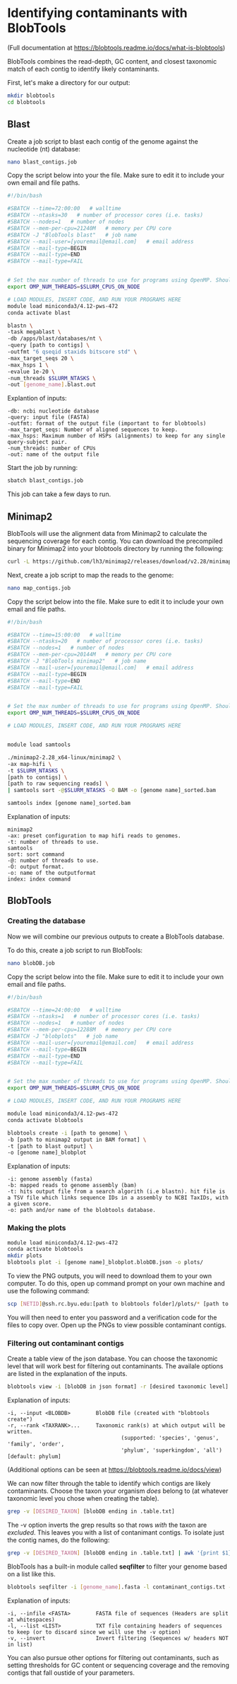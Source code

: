 # Identifying contaminants with BlobTools

(Full documentation at https://blobtools.readme.io/docs/what-is-blobtools)

BlobTools combines the read-depth, GC content, and closest taxonomic match of each contig to identify likely contaminants. 

First, let's make a directory for our output:
````bash
mkdir blobtools
cd blobtools
````
## Blast
Create a job script to blast each contig of the genome against the nucleotide (nt) database:
````bash
nano blast_contigs.job
````
Copy the script below into your the file. Make sure to edit it to include your own email and file paths.
````bash
#!/bin/bash

#SBATCH --time=72:00:00   # walltime
#SBATCH --ntasks=30   # number of processor cores (i.e. tasks)
#SBATCH --nodes=1   # number of nodes
#SBATCH --mem-per-cpu=21240M   # memory per CPU core
#SBATCH -J "BlobTools blast"   # job name
#SBATCH --mail-user=[youremail@email.com]   # email address
#SBATCH --mail-type=BEGIN
#SBATCH --mail-type=END
#SBATCH --mail-type=FAIL


# Set the max number of threads to use for programs using OpenMP. Should be <= ppn. Does nothing if the program doesn't use OpenMP.
export OMP_NUM_THREADS=$SLURM_CPUS_ON_NODE

# LOAD MODULES, INSERT CODE, AND RUN YOUR PROGRAMS HERE
module load miniconda3/4.12-pws-472
conda activate blast

blastn \
-task megablast \
-db /apps/blast/databases/nt \
-query [path to contigs] \
-outfmt "6 qseqid staxids bitscore std" \
-max_target_seqs 20 \
-max_hsps 1 \
-evalue 1e-20 \
-num_threads $SLURM_NTASKS \
-out [genome_name].blast.out
````


Explantion of inputs:
````
-db: ncbi nucleotide database
-query: input file (FASTA)
-outfmt: format of the output file (important to for blobtools) 
-max_target_seqs: Number of aligned sequences to keep.
-max_hsps: Maximum number of HSPs (alignments) to keep for any single query-subject pair.
-num_threads: number of CPUs
-out: name of the output file
````
Start the job by running:
````bash
sbatch blast_contigs.job
````
This job can take a few days to run.
## Minimap2
BlobTools will use the alignment data from Minimap2 to calculate the sequencing coverage for each contig. 
You can download the precompiled binary for Minimap2 into your blobtools directory by running the following:
````bash
curl -L https://github.com/lh3/minimap2/releases/download/v2.28/minimap2-2.28_x64-linux.tar.bz2 | tar -jxvf -
````

Next, create a job script to map the reads to the genome:
````bash
nano map_contigs.job
````
Copy the script below into the file. Make sure to edit it to include your own email and file paths.
````bash
#!/bin/bash

#SBATCH --time=15:00:00   # walltime
#SBATCH --ntasks=20   # number of processor cores (i.e. tasks)
#SBATCH --nodes=1   # number of nodes
#SBATCH --mem-per-cpu=20144M   # memory per CPU core
#SBATCH -J "BlobTools minimap2"   # job name
#SBATCH --mail-user=[youremail@email.com]   # email address
#SBATCH --mail-type=BEGIN
#SBATCH --mail-type=END
#SBATCH --mail-type=FAIL


# Set the max number of threads to use for programs using OpenMP. Should be <= ppn. Does nothing if the program doesn't use OpenMP.
export OMP_NUM_THREADS=$SLURM_CPUS_ON_NODE

# LOAD MODULES, INSERT CODE, AND RUN YOUR PROGRAMS HERE


module load samtools

./minimap2-2.28_x64-linux/minimap2 \
-ax map-hifi \
-t $SLURM_NTASKS \
[path to contigs] \
[path to raw sequencing reads] \
| samtools sort -@$SLURM_NTASKS -O BAM -o [genome name]_sorted.bam

samtools index [genome name]_sorted.bam
````

Explanation of inputs:
````
minimap2
-ax: preset configuration to map hifi reads to genomes.
-t: number of threads to use.
samtools
sort: sort command
-@: number of threads to use.
-O: output format.
-o: name of the outputformat
index: index command
````


## BlobTools
### Creating the database
Now we will combine our previous outputs to create a BlobTools database. 

To do this, create a job script to run BlobTools:
````bash
nano blobDB.job
````
Copy the script below into the file. Make sure to edit it to include your own email and file paths.
````bash
#!/bin/bash

#SBATCH --time=24:00:00   # walltime
#SBATCH --ntasks=1   # number of processor cores (i.e. tasks)
#SBATCH --nodes=1   # number of nodes
#SBATCH --mem-per-cpu=12288M   # memory per CPU core
#SBATCH -J "blobplots"   # job name
#SBATCH --mail-user=[youremail@email.com]   # email address
#SBATCH --mail-type=BEGIN
#SBATCH --mail-type=END
#SBATCH --mail-type=FAIL


# Set the max number of threads to use for programs using OpenMP. Should be <= ppn. Does nothing if the program doesn't use OpenMP.
export OMP_NUM_THREADS=$SLURM_CPUS_ON_NODE

# LOAD MODULES, INSERT CODE, AND RUN YOUR PROGRAMS HERE

module load miniconda3/4.12-pws-472
conda activate blobtools

blobtools create -i [path to genome] \
-b [path to minimap2 output in BAM format] \
-t [path to blast output] \
-o [genome name]_blobplot
````
Explanation of inputs:
````
-i: genome assembly (fasta)
-b: mapped reads to genome assembly (bam)
-t: hits output file from a search algorith (i.e blastn). hit file is a TSV file which links sequence IDs in a assembly to NCBI TaxIDs, with a given score.
-o: path and/or name of the blobtools database.
````

### Making the plots
````bash
module load miniconda3/4.12-pws-472
conda activate blobtools
mkdir plots
blobtools plot -i [genome name]_blobplot.blobDB.json -o plots/
````

To view the PNG outputs, you will need to download them to your own computer. To do this, open up command prompt on your own machine and use the following command:
````bash
scp [NETID]@ssh.rc.byu.edu:[path to blobtools folder]/plots/* [path to where you want to save these on your computer]
````
You will then need to enter you password and a verification code for the files to copy over. Open up the PNGs to view possible contaminant contigs.


### Filtering out contaminant contigs
Create a table view of the json database. You can choose the taxonomic level that will work best for filtering out contaminants. The availale options are listed in the explanation of the inputs.
````bash
blobtools view -i [blobDB in json format] -r [desired taxonomic level]
````
Explanation of inputs:
````
-i, --input <BLOBDB>        BlobDB file (created with "blobtools create")
-r, --rank <TAXRANK>...     Taxonomic rank(s) at which output will be written.
                                    (supported: 'species', 'genus', 'family', 'order',
                                    'phylum', 'superkingdom', 'all') [default: phylum]
````
(Additional options can be seen at https://blobtools.readme.io/docs/view)

We can now filter through the table to identify which contigs are likely contaminants. Choose the taxon your organism *does* belong to (at whatever taxonomic level you chose when creating the table).
````bash
grep -v [DESIRED_TAXON] [blobDB ending in .table.txt]
````
The -v option inverts the grep results so that rows *with* the taxon are *excluded*. This leaves you with a list of contanimant contigs. To isolate just the contig names, do the following:

````bash
grep -v [DESIRED_TAXON] [blobDB ending in .table.txt] | awk '{print $1}' > contaminant_contigs.txt
````
BlobTools has a built-in module called **seqfilter** to filter your genome based on a list like this.
````bash
blobtools seqfilter -i [genome_name].fasta -l contaminant_contigs.txt -v
````
Explanation of inputs:
````
-i, --infile <FASTA>        FASTA file of sequences (Headers are split at whitespaces)
-l, --list <LIST>           TXT file containing headers of sequences to keep (or to discard since we will use the -v option)
-v, --invert                Invert filtering (Sequences w/ headers NOT in list)
````

You can also pursue other options for filtering out contaminants, such as setting thresholds for GC content or sequencing coverage and the removing contigs that fall oustide of your parameters.
